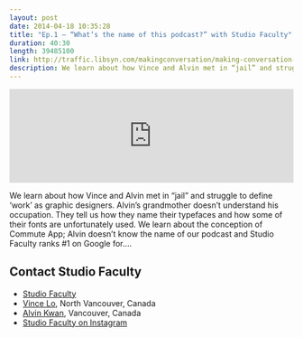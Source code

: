 ```yaml
---
layout: post
date: 2014-04-18 10:35:28
title: "Ep.1 – “What’s the name of this podcast?” with Studio Faculty"
duration: 40:30
length: 39485100
link: http://traffic.libsyn.com/makingconversation/making-conversation-ep1-studiofaculty.m4a
description: We learn about how Vince and Alvin met in “jail” and struggle to define ‘work’ as graphic designers. Alvin’s grandmother doesn’t understand his occupation. They tell us how they name their typefaces and how some of their fonts are unfortunately used. We learn about the conception of Commute App; Alvin doesn’t know the name of our podcast and Studio Faculty ranks number 1 on Google for….
---
```


<iframe width="100%" height="166" scrolling="no" frameborder="no" src="https://w.soundcloud.com/player/?url=https%3A//api.soundcloud.com/tracks/145411444&amp;color=ff5959&amp;auto_play=false&amp;hide_related=false&amp;show_artwork=true"></iframe>

We learn about how Vince and Alvin met in “jail” and struggle to define ‘work’ as graphic designers. Alvin’s grandmother doesn’t understand his occupation. They tell us how they name their typefaces and how some of their fonts are unfortunately used. We learn about the conception of Commute App; Alvin doesn’t know the name of our podcast and Studio Faculty ranks #1 on Google for….

## Contact Studio Faculty
- [Studio Faculty](http://studiofaculty.com/)
- [Vince Lo](https://twitter.com/vincelo), North Vancouver, Canada
- [Alvin Kwan](https://twitter.com/_alvinkwan), Vancouver, Canada
- [Studio Faculty on Instagram](http://instagram.com/studiofaculty)